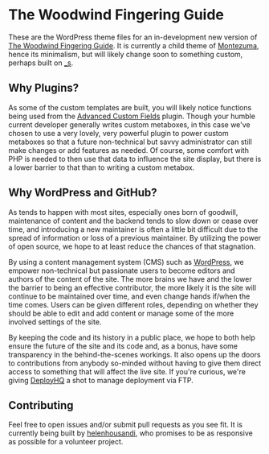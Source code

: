 The Woodwind Fingering Guide
============================

These are the WordPress theme files for an in-development new version of [The Woodwind Fingering Guide](http://wfg.woodwind.org). It is currently a child theme of [Montezuma](http://wordpress.org/extend/themes/montezuma), hence its minimalism, but will likely change soon to something custom, perhaps built on [_s](http://underscores.me/).

Why Plugins?
------------

As some of the custom templates are built, you will likely notice functions being used from the [Advanced Custom Fields](http://advancedcustomfields.com/) plugin. Though your humble current developer generally writes custom metaboxes, in this case we've chosen to use a very lovely, very powerful plugin to power custom metaboxes so that a future non-technical but savvy administrator can still make changes or add features as needed. Of course, some comfort with PHP is needed to then use that data to influence the site display, but there is a lower barrier to that than to writing a custom metabox.

Why WordPress and GitHub?
-------------------------

As tends to happen with most sites, especially ones born of goodwill, maintenance of content and the backend tends to slow down or cease over time, and introducing a new maintainer is often a little bit difficult due to the spread of information or loss of a previous maintainer. By utilizing the power of open source, we hope to at least reduce the chances of that stagnation.

By using a content management system (CMS) such as [WordPress](http://wordpress.org), we empower non-technical but passionate users to become editors and authors of the content of the site. The more brains we have and the lower the barrier to being an effective contributor, the more likely it is the site will continue to be maintained over time, and even change hands if/when the time comes. Users can be given different roles, depending on whether they should be able to edit and add content or manage some of the more involved settings of the site.

By keeping the code and its history in a public place, we hope to both help ensure the future of the site and its code and, as a bonus, have some transparency in the behind-the-scenes workings. It also opens up the doors to contributions from anybody so-minded without having to give them direct access to something that will affect the live site. If you're curious, we're giving [DeployHQ](http://deployhq.com) a shot to manage deployment via FTP.

Contributing
------------

Feel free to open issues and/or submit pull requests as you see fit. It is currently being built by [helenhousandi](http://github.com/helenhousandi), who promises to be as responsive as possible for a volunteer project.